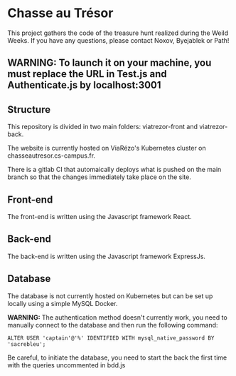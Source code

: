 # Chasse au Trésor

This project gathers the code of the treasure hunt realized during the Weild Weeks.
If you have any questions, please contact Noxov, Byejablek or Path!

## WARNING: To launch it on your machine, you must replace the URL in Test.js and Authenticate.js by localhost:3001

## Structure

This repository is divided in two main folders: viatrezor-front and viatrezor-back.

The website is currently hosted on ViaRézo's Kubernetes cluster on chasseautresor.cs-campus.fr.

There is a gitlab CI that automaically deploys what is pushed on the main branch so that the changes immediately take place on the site.

## Front-end

The front-end is written using the Javascript framework React.

## Back-end

The back-end is written using the Javascript framework ExpressJs.

## Database

The database is not currently hosted on Kubernetes but can be set up locally using a simple MySQL Docker.

**WARNING:** The authentication method doesn't currently work, you need to manually connect to the database and then run the following command: 
```
ALTER USER 'captain'@'%' IDENTIFIED WITH mysql_native_password BY 'sacrebleu';
```

Be careful, to initiate the database, you need to start the back the first time with the queries uncommented in bdd.js
